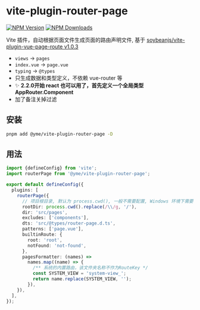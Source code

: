 # vite-plugin-router-page

[![NPM Version](https://img.shields.io/npm/v/@yme/vite-plugin-router-page)](https://www.npmjs.com/package/@yme/vite-plugin-router-page)
[![NPM Downloads](https://img.shields.io/npm/dm/@yme/vite-plugin-router-page)](https://www.npmjs.com/package/@yme/vite-plugin-router-page)

Vite 插件，自动根据页面文件生成页面的路由声明文件, 基于 [soybeanjs/vite-plugin-vue-page-route v1.0.3](https://github.com/soybeanjs/vite-plugin-vue-page-route/tree/v1.0.3)

- `views` -> `pages`
- `index.vue` -> `page.vue`
- `typing` -> `@types`
- 只生成数据和类型定义，不依赖 vue-router 等
- ✨ **2.2.0开始 react 也可以用了，首先定义一个全局类型 AppRouter.Component**
- 加了备注关掉过滤

## 安装

```sh
pnpm add @yme/vite-plugin-router-page -D
```

## 用法

```ts
import {defineConfig} from 'vite';
import routerPage from '@yme/vite-plugin-router-page';

export default defineConfig({
  plugins: [
    routerPage({
      // 项目根目录, 默认为 process.cwd(), 一般不需要配置, Windows 环境下需要将 \ 替换为 /
      rootDir: process.cwd().replace(/\\/g, '/'),
      dir: 'src/pages',
      excludes: ['components'],
      dts: 'src/@types/router-page.d.ts',
      patterns: ['page.vue'],
      builtinRoute: {
        root: 'root',
        notFound: 'not-found',
      },
      pagesFormatter: (names) =>
        names.map((name) => {
          /** 系统的内置路由，该文件夹名称不作为RouteKey */
          const SYSTEM_VIEW = 'system-view_';
          return name.replace(SYSTEM_VIEW, '');
        }),
    }),
  ],
});
```
